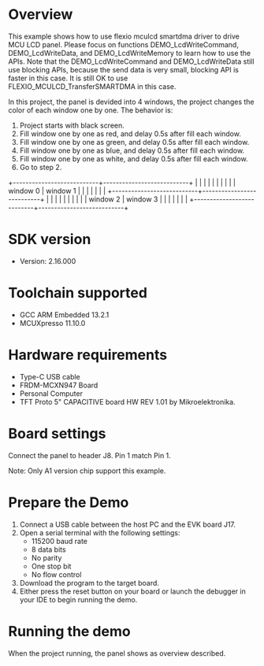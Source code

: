 Overview
========
This example shows how to use flexio mculcd smartdma driver to drive MCU LCD panel.
Please focus on functions DEMO_LcdWriteCommand, DEMO_LcdWriteData, and DEMO_LcdWriteMemory
to learn how to use the APIs. Note that the DEMO_LcdWriteCommand and DEMO_LcdWriteData
still use blocking APIs, because the send data is very small, blocking API is faster
in this case. It is still OK to use FLEXIO_MCULCD_TransferSMARTDMA in this case.

In this project, the panel is devided into 4 windows, the project changes the color
of each window one by one. The behavior is:
1. Project starts with black screen.
2. Fill window one by one as red, and delay 0.5s after fill each window.
3. Fill window one by one as green, and delay 0.5s after fill each window.
4. Fill window one by one as blue, and delay 0.5s after fill each window.
5. Fill window one by one as white, and delay 0.5s after fill each window.
6. Go to step 2.

+---------------------------+---------------------------+
|                           |                           |
|                           |                           |
|                           |                           |
|      window 0             |        window 1           |
|                           |                           |
|                           |                           |
+---------------------------+---------------------------+
|                           |                           |
|                           |                           |
|                           |                           |
|      window 2             |        window 3           |
|                           |                           |
|                           |                           |
+---------------------------+---------------------------+

SDK version
===========
- Version: 2.16.000

Toolchain supported
===================
- GCC ARM Embedded  13.2.1
- MCUXpresso  11.10.0

Hardware requirements
=====================
- Type-C USB cable
- FRDM-MCXN947 Board
- Personal Computer
- TFT Proto 5" CAPACITIVE board HW REV 1.01 by Mikroelektronika.

Board settings
==============
Connect the panel to header J8. Pin 1 match Pin 1.

Note: Only A1 version chip support this example.

Prepare the Demo
================
1.  Connect a USB cable between the host PC and the EVK board J17.
2.  Open a serial terminal with the following settings:
    - 115200 baud rate
    - 8 data bits
    - No parity
    - One stop bit
    - No flow control
3.  Download the program to the target board.
4.  Either press the reset button on your board or launch the debugger in your IDE to begin running the demo.

Running the demo
================
When the project running, the panel shows as overview described.
